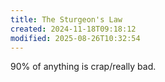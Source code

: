 ```yaml
---
title: The Sturgeon's Law
created: 2024-11-18T09:18:12
modified: 2025-08-26T10:32:54
---
```


90% of anything is crap/really bad.

